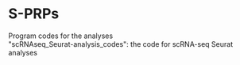 # S-PRPs

Program codes for the analyses<br>
"scRNAseq_Seurat-analysis_codes": the code for scRNA-seq Seurat analyses<br>


